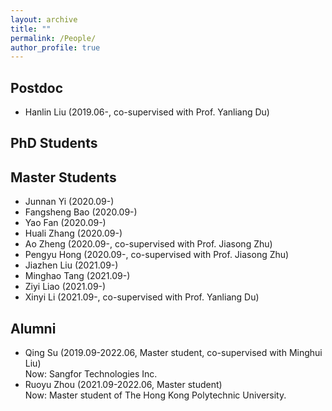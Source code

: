 ```yaml
---
layout: archive
title: ""
permalink: /People/
author_profile: true
---
```

## Postdoc
- Hanlin Liu (2019.06-, co-supervised with Prof. Yanliang Du)

## PhD Students

## Master Students
- Junnan Yi (2020.09-)
- Fangsheng Bao (2020.09-)
- Yao Fan (2020.09-)
- Huali Zhang (2020.09-)
- Ao Zheng (2020.09-, co-supervised with Prof. Jiasong Zhu)
- Pengyu Hong (2020.09-, co-supervised with Prof. Jiasong Zhu)
- Jiazhen Liu (2021.09-)
- Minghao Tang (2021.09-)
- Ziyi Liao (2021.09-)
- Xinyi Li (2021.09-, co-supervised with Prof. Yanliang Du)

## Alumni
- Qing Su (2019.09-2022.06, Master student, co-supervised with Minghui Liu)  
Now: Sangfor Technologies Inc.
- Ruoyu Zhou (2021.09-2022.06, Master student)  
Now: Master student of The Hong Kong Polytechnic University.
